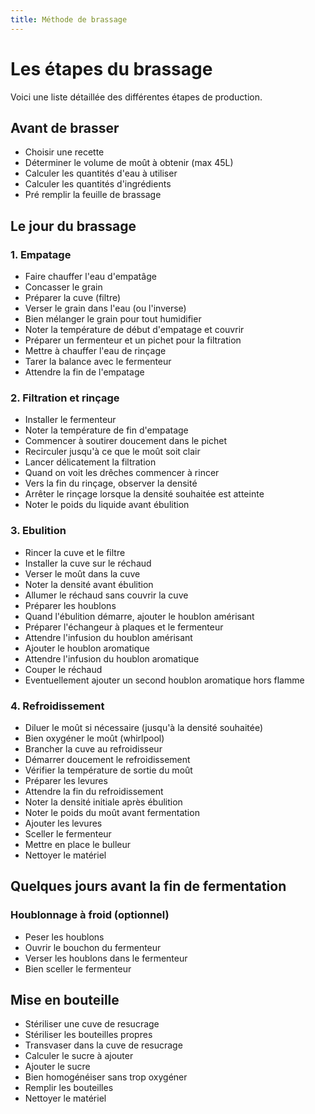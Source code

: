 ```yaml
---
title: Méthode de brassage
---
```


# Les étapes du brassage

Voici une liste détaillée des différentes étapes de production.

## Avant de brasser
- Choisir une recette
- Déterminer le volume de moût à obtenir (max 45L)
- Calculer les quantités d'eau à utiliser
- Calculer les quantités d'ingrédients
- Pré remplir la feuille de brassage

## Le jour du brassage
### 1. Empatage
- Faire chauffer l'eau d'empatâge
- Concasser le grain
- Préparer la cuve (filtre)
- Verser le grain dans l'eau (ou l'inverse)
- Bien mélanger le grain pour tout humidifier
- Noter la température de début d'empatage et couvrir
- Préparer un fermenteur et un pichet pour la filtration
- Mettre à chauffer l'eau de rinçage
- Tarer la balance avec le fermenteur
- Attendre la fin de l'empatage

### 2. Filtration et rinçage
- Installer le fermenteur
- Noter la température de fin d'empatage
- Commencer à soutirer doucement dans le pichet
- Recirculer jusqu'à ce que le moût soit clair
- Lancer délicatement la filtration
- Quand on voit les drêches commencer à rincer
- Vers la fin du rinçage, observer la densité
- Arrêter le rinçage lorsque la densité souhaitée est atteinte
- Noter le poids du liquide avant ébulition

### 3. Ebulition
- Rincer la cuve et le filtre
- Installer la cuve sur le réchaud
- Verser le moût dans la cuve
- Noter la densité avant ébulition
- Allumer le réchaud sans couvrir la cuve
- Préparer les houblons
- Quand l'ébulition démarre, ajouter le houblon amérisant
- Préparer l'échangeur à plaques et le fermenteur
- Attendre l'infusion du houblon amérisant
- Ajouter le houblon aromatique
- Attendre l'infusion du houblon aromatique
- Couper le réchaud
- Eventuellement ajouter un second houblon aromatique hors flamme

### 4. Refroidissement
- Diluer le moût si nécessaire (jusqu'à la densité souhaitée)
- Bien oxygéner le moût (whirlpool)
- Brancher la cuve au refroidisseur
- Démarrer doucement le refroidissement
- Vérifier la température de sortie du moût
- Préparer les levures
- Attendre la fin du refroidissement
- Noter la densité initiale après ébulition
- Noter le poids du moût avant fermentation
- Ajouter les levures
- Sceller le fermenteur
- Mettre en place le bulleur
- Nettoyer le matériel

## Quelques jours avant la fin de fermentation
### Houblonnage à froid (optionnel)
- Peser les houblons
- Ouvrir le bouchon du fermenteur
- Verser les houblons dans le fermenteur
- Bien sceller le fermenteur

## Mise en bouteille
- Stériliser une cuve de resucrage
- Stériliser les bouteilles propres
- Transvaser dans la cuve de resucrage
- Calculer le sucre à ajouter
- Ajouter le sucre
- Bien homogénéiser sans trop oxygéner
- Remplir les bouteilles
- Nettoyer le matériel
